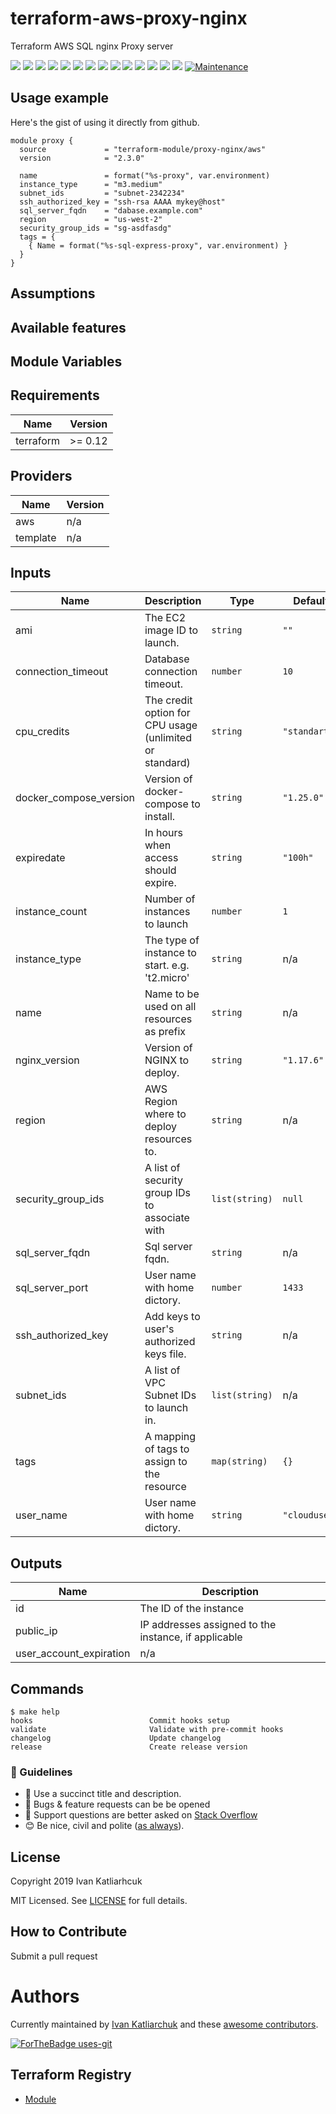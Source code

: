 # terraform-aws-proxy-nginx

Terraform AWS SQL nginx Proxy server

[![](https://img.shields.io/github/license/terraform-module/terraform-aws-proxy-nginx)](https://github.com/terraform-module/terraform-aws-proxy-nginx)
![](https://img.shields.io/github/v/tag/terraform-module/terraform-aws-proxy-nginx)
[![](https://img.shields.io/github/workflow/status/terraform-module/terraform-aws-proxy-nginx/validator/master)](https://github.com/terraform-module/terraform-aws-proxy-nginx/actions?query=is%3Acompleted)
![](https://github.com/terraform-module/terraform-aws-proxy-nginx/workflows/Validator/badge.svg)
![](https://github.com/terraform-module/terraform-aws-proxy-nginx/workflows/Labeler/badge.svg)
![](https://img.shields.io/issues/github/terraform-module/terraform-aws-proxy-nginx)
![](https://img.shields.io/github/issues/terraform-module/terraform-aws-proxy-nginx)
![](https://img.shields.io/github/issues-closed/terraform-module/terraform-aws-proxy-nginx)
[![](https://img.shields.io/github/languages/code-size/terraform-module/terraform-aws-proxy-nginx)](https://github.com/terraform-module/terraform-aws-proxy-nginx)
[![](https://img.shields.io/github/repo-size/terraform-module/terraform-aws-proxy-nginx)](https://github.com/terraform-module/terraform-aws-proxy-nginx)
![](https://img.shields.io/github/languages/top/terraform-module/terraform-aws-proxy-nginx?color=green&logo=terraform&logoColor=blue)
![](https://img.shields.io/github/commit-activity/m/terraform-module/terraform-aws-proxy-nginx)
![](https://img.shields.io/github/contributors/terraform-module/terraform-aws-proxy-nginx)
![](https://img.shields.io/github/last-commit/terraform-module/terraform-aws-proxy-nginx)
[![Maintenance](https://img.shields.io/badge/Maintenu%3F-oui-green.svg)](https://GitHub.com/terraform-module/terraform-aws-proxy-nginx/graphs/commit-activity)


## Usage example

Here's the gist of using it directly from github.

```hcl
module proxy {
  source             = "terraform-module/proxy-nginx/aws"
  version            = "2.3.0"

  name               = format("%s-proxy", var.environment)
  instance_type      = "m3.medium"
  subnet_ids         = "subnet-2342234"
  ssh_authorized_key = "ssh-rsa AAAA mykey@host"
  sql_server_fqdn    = "dabase.example.com"
  region             = "us-west-2"
  security_group_ids = "sg-asdfasdg"
  tags = {
    { Name = format("%s-sql-express-proxy", var.environment) }
  }
}
```

## Assumptions

## Available features

## Module Variables

<!-- BEGINNING OF PRE-COMMIT-TERRAFORM DOCS HOOK -->
## Requirements

| Name | Version |
|------|---------|
| terraform | >= 0.12 |

## Providers

| Name | Version |
|------|---------|
| aws | n/a |
| template | n/a |

## Inputs

| Name | Description | Type | Default | Required |
|------|-------------|------|---------|:--------:|
| ami | The EC2 image ID to launch. | `string` | `""` | no |
| connection\_timeout | Database connection timeout. | `number` | `10` | no |
| cpu\_credits | The credit option for CPU usage (unlimited or standard) | `string` | `"standart"` | no |
| docker\_compose\_version | Version of docker-compose to install. | `string` | `"1.25.0"` | no |
| expiredate | In hours when access should expire. | `string` | `"100h"` | no |
| instance\_count | Number of instances to launch | `number` | `1` | no |
| instance\_type | The type of instance to start. e.g. 't2.micro' | `string` | n/a | yes |
| name | Name to be used on all resources as prefix | `string` | n/a | yes |
| nginx\_version | Version of NGINX to deploy. | `string` | `"1.17.6"` | no |
| region | AWS Region where to deploy resources to. | `string` | n/a | yes |
| security\_group\_ids | A list of security group IDs to associate with | `list(string)` | `null` | no |
| sql\_server\_fqdn | Sql server fqdn. | `string` | n/a | yes |
| sql\_server\_port | User name with home dictory. | `number` | `1433` | no |
| ssh\_authorized\_key | Add keys to user's authorized keys file. | `string` | n/a | yes |
| subnet\_ids | A list of VPC Subnet IDs to launch in. | `list(string)` | n/a | yes |
| tags | A mapping of tags to assign to the resource | `map(string)` | `{}` | no |
| user\_name | User name with home dictory. | `string` | `"clouduser"` | no |

## Outputs

| Name | Description |
|------|-------------|
| id | The ID of the instance |
| public\_ip | IP addresses assigned to the instance, if applicable |
| user\_account\_expiration | n/a |

<!-- END OF PRE-COMMIT-TERRAFORM DOCS HOOK -->

## Commands

<!-- START makefile-doc -->
```
$ make help 
hooks                          Commit hooks setup
validate                       Validate with pre-commit hooks
changelog                      Update changelog
release                        Create release version 
```
<!-- END makefile-doc -->


### :memo: Guidelines

 - :memo: Use a succinct title and description.
 - :bug: Bugs & feature requests can be be opened
 - :signal_strength: Support questions are better asked on [Stack Overflow](https://stackoverflow.com/)
 - :blush: Be nice, civil and polite ([as always](http://contributor-covenant.org/version/1/4/)).

## License

Copyright 2019 Ivan Katliarhcuk

MIT Licensed. See [LICENSE](./LICENSE) for full details.

## How to Contribute

Submit a pull request

# Authors

Currently maintained by [Ivan Katliarchuk](https://github.com/ivankatliarchuk) and these [awesome contributors](https://github.com/terraform-module/terraform-aws-proxy-nginx/graphs/contributors).

[![ForTheBadge uses-git](http://ForTheBadge.com/images/badges/uses-git.svg)](https://GitHub.com/)

## Terraform Registry

- [Module](https://registry.terraform.io/modules/terraform-module/proxy-nginx/aws)